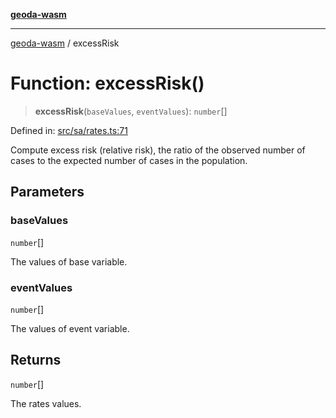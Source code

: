 [**geoda-wasm**](../README.md)

***

[geoda-wasm](../globals.md) / excessRisk

# Function: excessRisk()

> **excessRisk**(`baseValues`, `eventValues`): `number`[]

Defined in: [src/sa/rates.ts:71](https://github.com/GeoDaCenter/geoda-lib/blob/0ad3977fd23db605b1dc766f99d329a28ef59f68/src/js/src/sa/rates.ts#L71)

Compute excess risk (relative risk), the ratio of the observed number of cases
to the expected number of cases in the population.

## Parameters

### baseValues

`number`[]

The values of base variable.

### eventValues

`number`[]

The values of event variable.

## Returns

`number`[]

The rates values.
